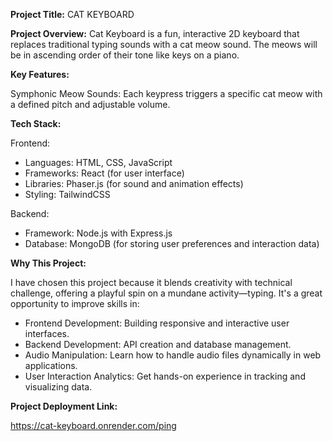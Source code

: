 **Project Title:**
CAT KEYBOARD

**Project Overview:** Cat Keyboard is a fun, interactive 2D keyboard that replaces traditional typing sounds with a cat meow sound. The meows will be in ascending order of their tone like keys on a piano.

**Key Features:** 

Symphonic Meow Sounds: Each keypress triggers a specific cat meow with a defined pitch and adjustable volume.

**Tech Stack:**

Frontend:

- Languages: HTML, CSS, JavaScript
- Frameworks: React (for user interface)
- Libraries: Phaser.js (for sound and animation effects)
- Styling: TailwindCSS

Backend:

- Framework: Node.js with Express.js
- Database: MongoDB (for storing user preferences and interaction data)

**Why This Project:** 

I have chosen this project because it blends creativity with technical challenge, offering a playful spin on a mundane activity—typing. It's a great opportunity to improve skills in:



- Frontend Development: Building responsive and interactive user interfaces.
- Backend Development: API creation and database management.
- Audio Manipulation: Learn how to handle audio files dynamically in web applications.
- User Interaction Analytics: Get hands-on experience in tracking and visualizing data.

**Project Deployment Link:**

https://cat-keyboard.onrender.com/ping